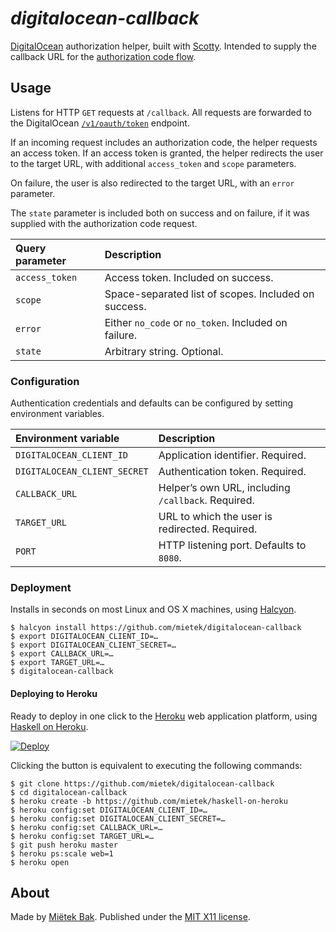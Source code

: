_digitalocean-callback_
=======================

[DigitalOcean](https://digitalocean.com/) authorization helper, built with [Scotty](https://github.com/scotty-web/scotty).  Intended to supply the callback URL for the [authorization code flow](https://www.digitalocean.com/community/tutorials/an-introduction-to-oauth-2#grant-type:-authorization-code).


Usage
-----

Listens for HTTP `GET` requests at `/callback`.  All requests are forwarded to the DigitalOcean [`/v1/oauth/token`](https://developers.digitalocean.com/oauth/#request-access-token) endpoint.

If an incoming request includes an authorization code, the helper requests an access token.  If an access token is granted, the helper redirects the user to the target URL, with additional `access_token` and `scope` parameters.

On failure, the user is also redirected to the target URL, with an `error` parameter.

The `state` parameter is included both on success and on failure, if it was supplied with the authorization code request.

| Query parameter | Description
| :-------------- | :----------
| `access_token`  | Access token.  Included on success.
| `scope`         | Space-separated list of scopes.  Included on success.
| `error`         | Either `no_code` or `no_token`.  Included on failure.
| `state`         | Arbitrary string.  Optional.


### Configuration

Authentication credentials and defaults can be configured by setting environment variables.

| Environment variable         | Description
| :--------------------------- | :----------
| `DIGITALOCEAN_CLIENT_ID`     | Application identifier.  Required.
| `DIGITALOCEAN_CLIENT_SECRET` | Authentication token.  Required.
| `CALLBACK_URL`               | Helper’s own URL, including `/callback`.  Required.
| `TARGET_URL`                 | URL to which the user is redirected.  Required.
| `PORT`                       | HTTP listening port.  Defaults to `8080`.


### Deployment

Installs in seconds on most Linux and OS X machines, using [Halcyon](https://halcyon.sh/).

```
$ halcyon install https://github.com/mietek/digitalocean-callback
$ export DIGITALOCEAN_CLIENT_ID=…
$ export DIGITALOCEAN_CLIENT_SECRET=…
$ export CALLBACK_URL=…
$ export TARGET_URL=…
$ digitalocean-callback
```


#### Deploying to Heroku

Ready to deploy in one click to the [Heroku](https://heroku.com/) web application platform, using [Haskell on Heroku](https://haskellonheroku.com/).

[![Deploy](https://www.herokucdn.com/deploy/button.svg)](https://heroku.com/deploy?template=https://github.com/mietek/digitalocean-callback)

Clicking the button is equivalent to executing the following commands:

```
$ git clone https://github.com/mietek/digitalocean-callback
$ cd digitalocean-callback
$ heroku create -b https://github.com/mietek/haskell-on-heroku
$ heroku config:set DIGITALOCEAN_CLIENT_ID=…
$ heroku config:set DIGITALOCEAN_CLIENT_SECRET=…
$ heroku config:set CALLBACK_URL=…
$ heroku config:set TARGET_URL=…
$ git push heroku master
$ heroku ps:scale web=1
$ heroku open
```


About
-----

Made by [Miëtek Bak](https://mietek.io/).  Published under the [MIT X11 license](https://mietek.io/license/).
